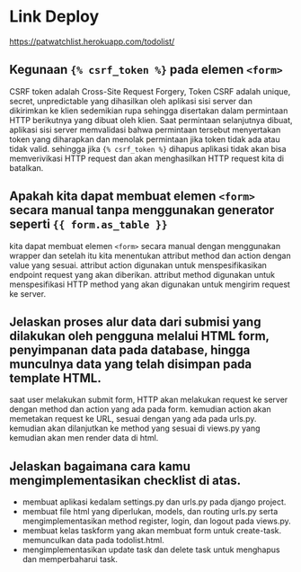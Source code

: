 # Link Deploy
https://patwatchlist.herokuapp.com/todolist/

## Kegunaan `{% csrf_token %}` pada elemen `<form>`
CSRF token adalah Cross-Site Request Forgery, Token CSRF adalah unique, secret, unpredictable yang dihasilkan oleh aplikasi sisi server 
dan dikirimkan ke klien sedemikian rupa sehingga disertakan dalam permintaan HTTP berikutnya yang dibuat oleh klien. Saat permintaan selanjutnya dibuat, 
aplikasi sisi server memvalidasi bahwa permintaan tersebut menyertakan token yang diharapkan dan menolak permintaan jika token tidak ada atau tidak valid.
sehingga jika `{% csrf_token %}` dihapus aplikasi tidak akan bisa memverivikasi HTTP request dan akan menghasilkan HTTP request kita di batalkan.

## Apakah kita dapat membuat elemen `<form>` secara manual tanpa menggunakan generator seperti `{{ form.as_table }}`
kita dapat membuat elemen `<form>` secara manual dengan menggunakan wrapper dan setelah itu kita menentukan attribut method dan action dengan value yang sesuai. attribut action digunakan untuk menspesifikasikan endpoint request yang akan diberikan. 
attribut method digunakan untuk menspesifikasi HTTP method yang akan digunakan untuk mengirim request ke server.

## Jelaskan proses alur data dari submisi yang dilakukan oleh pengguna melalui HTML form, penyimpanan data pada database, hingga munculnya data yang telah disimpan pada template HTML.
saat user melakukan submit form, HTTP akan melakukan request ke server dengan method dan action yang ada pada form. kemudian action akan memetakan request ke URL,
sesuai dengan yang ada pada urls.py. kemudian akan dilanjutkan ke method yang sesuai di views.py yang kemudian akan men render data di html.

## Jelaskan bagaimana cara kamu mengimplementasikan checklist di atas.
- membuat aplikasi kedalam settings.py dan urls.py pada django project. 
- membuat file html yang diperlukan, models, dan routing urls.py serta mengimplementasikan method register, login, dan logout pada views.py. 
- membuat kelas taskform yang akan membuat form untuk create-task. memunculkan data pada todolist.html.
- mengimplementasikan update task dan delete task untuk menghapus dan memperbaharui task.
